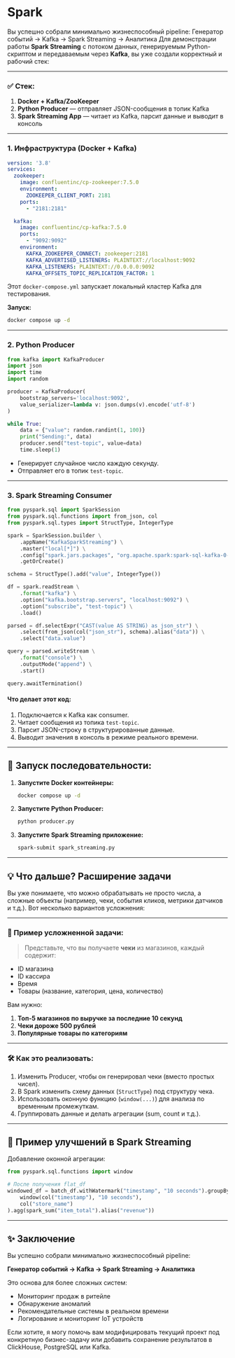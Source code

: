 # Spark
Вы успешно собрали минимально жизнеспособный pipeline:  Генератор событий → Kafka → Spark Streaming → Аналитика
Для демонстрации работы **Spark Streaming** с потоком данных, генерируемым Python-скриптом и передаваемым через **Kafka**, вы уже создали корректный и рабочий стек:

---

### ✅ Стек:
1. **Docker + Kafka/ZooKeeper**
2. **Python Producer** — отправляет JSON-сообщения в топик Kafka
3. **Spark Streaming App** — читает из Kafka, парсит данные и выводит в консоль

---



### 1. **Инфраструктура (Docker + Kafka)**

```yaml
version: '3.8'
services:
  zookeeper:
    image: confluentinc/cp-zookeeper:7.5.0
    environment:
      ZOOKEEPER_CLIENT_PORT: 2181
    ports:
      - "2181:2181"

  kafka:
    image: confluentinc/cp-kafka:7.5.0
    ports:
      - "9092:9092"
    environment:
      KAFKA_ZOOKEEPER_CONNECT: zookeeper:2181
      KAFKA_ADVERTISED_LISTENERS: PLAINTEXT://localhost:9092
      KAFKA_LISTENERS: PLAINTEXT://0.0.0.0:9092
      KAFKA_OFFSETS_TOPIC_REPLICATION_FACTOR: 1
```

Этот `docker-compose.yml` запускает локальный кластер Kafka для тестирования.

**Запуск:**
```bash
docker compose up -d
```

---

### 2. **Python Producer**

```python
from kafka import KafkaProducer
import json
import time
import random

producer = KafkaProducer(
    bootstrap_servers='localhost:9092',
    value_serializer=lambda v: json.dumps(v).encode('utf-8')
)

while True:
    data = {"value": random.randint(1, 100)}
    print("Sending:", data)
    producer.send("test-topic", value=data)
    time.sleep(1)
```

- Генерирует случайное число каждую секунду.
- Отправляет его в топик `test-topic`.

---

### 3. **Spark Streaming Consumer**

```python
from pyspark.sql import SparkSession
from pyspark.sql.functions import from_json, col
from pyspark.sql.types import StructType, IntegerType

spark = SparkSession.builder \
    .appName("KafkaSparkStreaming") \
    .master("local[*]") \
    .config("spark.jars.packages", "org.apache.spark:spark-sql-kafka-0-10_2.12:3.4.1") \
    .getOrCreate()

schema = StructType().add("value", IntegerType())

df = spark.readStream \
    .format("kafka") \
    .option("kafka.bootstrap.servers", "localhost:9092") \
    .option("subscribe", "test-topic") \
    .load()

parsed = df.selectExpr("CAST(value AS STRING) as json_str") \
    .select(from_json(col("json_str"), schema).alias("data")) \
    .select("data.value")

query = parsed.writeStream \
    .format("console") \
    .outputMode("append") \
    .start()

query.awaitTermination()
```

#### Что делает этот код:
1. Подключается к Kafka как consumer.
2. Читает сообщения из топика `test-topic`.
3. Парсит JSON-строку в структурированные данные.
4. Выводит значения в консоль в режиме реального времени.

---

## 🚀 Запуск последовательности:

1. **Запустите Docker контейнеры:**
   ```bash
   docker compose up -d
   ```

2. **Запустите Python Producer:**
   ```bash
   python producer.py
   ```

3. **Запустите Spark Streaming приложение:**
   ```bash
   spark-submit spark_streaming.py
   ```

---

## 💡 Что дальше? Расширение задачи

Вы уже понимаете, что можно обрабатывать не просто числа, а сложные объекты (например, чеки, события кликов, метрики датчиков и т.д.). Вот несколько вариантов усложнения:

---

### 🔢 Пример усложненной задачи:

> Представьте, что вы получаете **чеки** из магазинов, каждый содержит:
- ID магазина
- ID кассира
- Время
- Товары (название, категория, цена, количество)

Вам нужно:
1. **Топ-5 магазинов по выручке за последние 10 секунд**
2. **Чеки дороже 500 рублей**
3. **Популярные товары по категориям**

---

### 🛠️ Как это реализовать:

1. Изменить Producer, чтобы он генерировал чеки (вместо простых чисел).
2. В Spark изменить схему данных (`StructType`) под структуру чека.
3. Использовать оконную функцию (`window(...)`) для анализа по временным промежуткам.
4. Группировать данные и делать агрегации (sum, count и т.д.).

---

## 📌 Пример улучшений в Spark Streaming

Добавление оконной агрегации:

```python
from pyspark.sql.functions import window

# После получения flat_df
windowed_df = batch_df.withWatermark("timestamp", "10 seconds").groupBy(
    window(col("timestamp"), "10 seconds"),
    col("store_name")
).agg(spark_sum("item_total").alias("revenue"))
```

---

## ✨ Заключение

Вы успешно собрали минимально жизнеспособный pipeline:

**Генератор событий → Kafka → Spark Streaming → Аналитика**

Это основа для более сложных систем:  
- Мониторинг продаж в ритейле  
- Обнаружение аномалий  
- Рекомендательные системы в реальном времени  
- Логирование и мониторинг IoT устройств  

Если хотите, я могу помочь вам модифицировать текущий проект под конкретную бизнес-задачу или добавить сохранение результатов в ClickHouse, PostgreSQL или Kafka.
